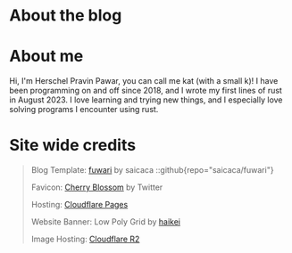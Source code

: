 # About the blog

# About me

Hi, I'm Herschel Pravin Pawar, you can call me kat (with a small k)!
I have been programming on and off since 2018, and I wrote my first
lines of rust in August 2023.
I love learning and trying new things, and I especially love solving
programs I encounter using rust.

# Site wide credits

> Blog Template: [fuwari](https://github.com/saicaca/fuwari) by
> saicaca
> ::github{repo="saicaca/fuwari"}
>
> Favicon: [Cherry Blossom](https://github.com/twitter/twemoji) by
> Twitter
>
> Hosting: [Cloudflare Pages](https://pages.cloudflare.com/)
>
> Website Banner: Low Poly Grid by [haikei](https://haikei.app/)
>
> Image
> Hosting: [Cloudflare R2](https://developers.cloudflare.com/r2/)
> 